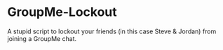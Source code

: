 # GroupMe-Lockout

A stupid script to lockout your friends (in this case Steve & Jordan) from joining a GroupMe chat.
